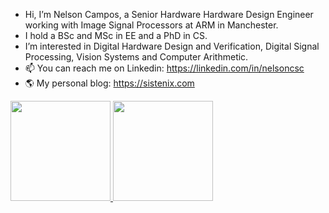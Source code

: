 - Hi, I’m Nelson Campos, a Senior Hardware Hardware Design Engineer working with Image Signal Processors at ARM in Manchester.
- I hold a BSc and MSc in EE and a PhD in CS. 
- I’m interested in Digital Hardware Design and Verification, Digital Signal Processing, Vision Systems and Computer Arithmetic.
- 📫 You can reach me on Linkedin: https://linkedin.com/in/nelsoncsc
- 🌎 My personal blog: https://sistenix.com 

<div>
  <a href="https://github.com/nelsoncsc">
  <img height="160em" src="https://gitreadmestats.ronilsonalves.com/api?username=nelsoncsc&layout=compact&show_icons=true&theme=dark&include_all_commits=true&count_private=true">
  <img height="160em" src="https://gitreadmestats.ronilsonalves.com/api/top-langs/?username=nelsoncsc&layout=compact&langs_count=7&theme=dark"></a>
</div>

